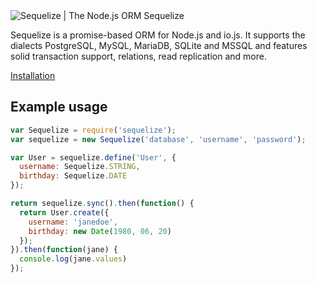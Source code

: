 <div id="teaser-home">
  <image src="images/logo-small.png" alt="Sequelize | The Node.js ORM">
  <span>Sequelize</span>
</div>

Sequelize is a promise-based ORM for Node.js and io.js. It supports the dialects PostgreSQL, MySQL,
MariaDB, SQLite and MSSQL and features solid transaction support, relations, read replication and
more.

[Installation](docs/getting-started/)

## Example usage
```js
var Sequelize = require('sequelize');
var sequelize = new Sequelize('database', 'username', 'password');

var User = sequelize.define('User', {
  username: Sequelize.STRING,
  birthday: Sequelize.DATE
});

return sequelize.sync().then(function() {
  return User.create({
    username: 'janedoe',
    birthday: new Date(1980, 06, 20)
  });
}).then(function(jane) {
  console.log(jane.values)
});
```
